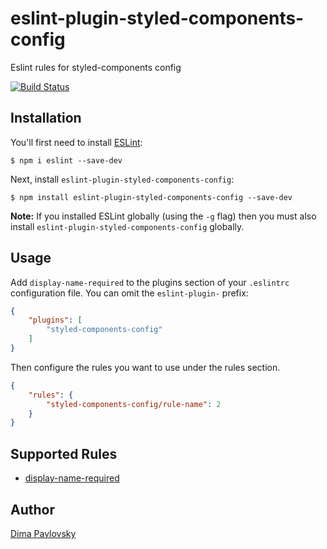 # eslint-plugin-styled-components-config

Eslint rules for styled-components config

[![Build Status](https://travis-ci.org/dimapaloskin/eslint-plugin-styled-components-config.svg?branch=master)](https://travis-ci.org/dimapaloskin/eslint-plugin-styled-components-config)

## Installation

You'll first need to install [ESLint](http://eslint.org):

```
$ npm i eslint --save-dev
```

Next, install `eslint-plugin-styled-components-config`:

```
$ npm install eslint-plugin-styled-components-config --save-dev
```

**Note:** If you installed ESLint globally (using the `-g` flag) then you must also install `eslint-plugin-styled-components-config` globally.

## Usage

Add `display-name-required` to the plugins section of your `.eslintrc` configuration file. You can omit the `eslint-plugin-` prefix:

```json
{
    "plugins": [
        "styled-components-config"
    ]
}
```


Then configure the rules you want to use under the rules section.

```json
{
    "rules": {
        "styled-components-config/rule-name": 2
    }
}
```

## Supported Rules

* [display-name-required](https://github.com/dimapaloskin/eslint-plugin-styled-components-config/blob/master/docs/rules/display-name-required.md)

## Author
[Dima Pavlovsky](http://palosk.in)
